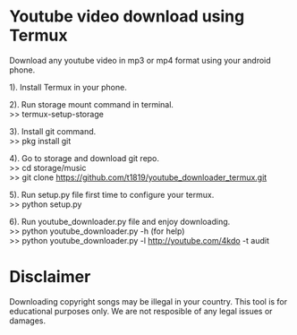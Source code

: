 # Youtube video download using Termux  
Download any youtube video in mp3 or mp4 format using your android phone.  

1). Install Termux in your phone.    
  
2). Run storage mount command in terminal.  
     >> termux-setup-storage  
       
3). Install git command.  
     >> pkg install git       
       
4). Go to storage and download git repo.  
    >> cd storage/music   
    >> git clone https://github.com/t1819/youtube_downloader_termux.git  
    
5). Run setup.py file first time to configure your termux.   
    >> python setup.py

6). Run youtube_downloader.py file and enjoy downloading.  
    >> python youtube_downloader.py -h (for help)  
    >> python youtube_downloader.py -l http://youtube.com/4kdo -t audit

  

# Disclaimer  
Downloading copyright songs may be illegal in your country. This tool is for educational purposes only. We are not resposible of any legal issues or damages.

